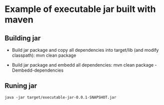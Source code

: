 Example of executable jar built with maven
==========================================

Building jar
------------

* Build jar package and copy all dependencies into target/lib (and modify classpath):
	mvn clean package

* Build jar package and embedd all dependencies:
	mvn clean package -Dembedd-dependencies

Runing jar
----------
	java -jar target/executable-jar-0.0.1-SNAPSHOT.jar
